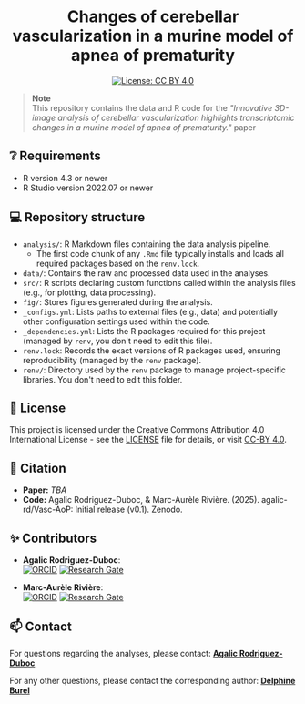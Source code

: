 <div align="center">

<h1>Changes of cerebellar vascularization in a murine model of apnea of prematurity</h1>
 
[![License: CC BY 4.0](https://img.shields.io/badge/License-CC_BY_4.0-blue.svg)](https://creativecommons.org/licenses/by/4.0/)
<!-- [![DOI](https://zenodo.org/badge/873064553.svg)](https://doi.org/???/zenodo.???) -->

</div>

> **Note**  
> This repository contains the data and R code for the _"Innovative 3D-image analysis of cerebellar vascularization highlights transcriptomic changes in a murine model of apnea of prematurity."_ paper

## ❔ Requirements

* R version 4.3 or newer
* R Studio version 2022.07 or newer

## 💻 Repository structure

* `analysis/`: R Markdown files containing the data analysis pipeline.
  * The first code chunk of any `.Rmd` file typically installs and loads all required packages based on the `renv.lock`.
* `data/`: Contains the raw and processed data used in the analyses.
* `src/`: R scripts declaring custom functions called within the analysis files (e.g., for plotting, data processing).
* `fig/`: Stores figures generated during the analysis.
* `_configs.yml`: Lists paths to external files (e.g., data) and potentially other configuration settings used within the code.
* `_dependencies.yml`: Lists the R packages required for this project (managed by `renv`, you don't need to edit this file).
* `renv.lock`: Records the exact versions of R packages used, ensuring reproducibility (managed by the `renv` package).
* `renv/`: Directory used by the `renv` package to manage project-specific libraries. You don't need to edit this folder.

## 📜 License

This project is licensed under the Creative Commons Attribution 4.0 International License - see the [LICENSE](LICENSE) file for details, or visit [CC-BY 4.0](https://creativecommons.org/licenses/by/4.0/).

## 💬 Citation

* **Paper:** _TBA_
* **Code:** Agalic Rodriguez-Duboc, & Marc-Aurèle Rivière. (2025). agalic-rd/Vasc-AoP: Initial release (v0.1). Zenodo.

## ✨ Contributors

* **Agalic Rodriguez-Duboc**:  
[![ORCID](https://img.shields.io/badge/ORCID-A6CE39?style=flat-square&labelColor=white&logo=orcid&logoColor=A6CE39)][ORCID_ARD]
[![Research Gate](https://img.shields.io/badge/ResearchGate-00CCBB?style=flat-square&labelColor=white&logo=researchgate&logoColor=00CCBB)][RG_ARD]

* **Marc-Aurèle Rivière**:  
[![ORCID](https://img.shields.io/badge/ORCID-A6CE39?style=flat-square&labelColor=white&logo=orcid&logoColor=A6CE39)][ORCID_MAR]
[![Research Gate](https://img.shields.io/badge/ResearchGate-00CCBB?style=flat-square&labelColor=white&logo=researchgate&logoColor=00CCBB)][RG_MAR]

## 📫 Contact

For questions regarding the analyses, please contact: [**Agalic Rodriguez-Duboc**](mailto:agalic.rodriguez.duboc@ntnu.no?subject=Vasc%20AoP%20project)

For any other questions, please contact the corresponding author: [**Delphine Burel**](mailto:delphine.burel@univ-rouen.fr?subject=Vasc%20AoP%20project)

<!----------------------------------->

[RG_MAR]: https://www.researchgate.net/profile/Marc_Aurele_Riviere2
[ORCID_MAR]: https://orcid.org/0000-0002-5108-3382
[RG_ARD]: https://www.researchgate.net/profile/Agalic-Rodriguez-Duboc
[ORCID_ARD]: https://orcid.org/0000-0002-2084-3780
